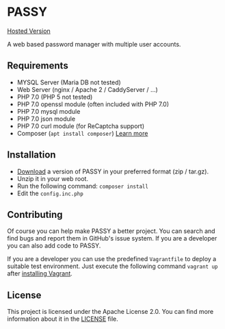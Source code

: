 # PASSY
[Hosted Version](https://app.passy.pw)

A web based password manager with multiple user accounts.

## Requirements
 - MYSQL Server (Maria DB not tested)
 - Web Server (nginx / Apache 2 / CaddyServer / ...)
 - PHP 7.0 (PHP 5 not tested)
 - PHP 7.0 openssl module (often included with PHP 7.0)
 - PHP 7.0 mysql module
 - PHP 7.0 json module
 - PHP 7.0 curl module (for ReCaptcha support)
 - Composer (`apt install composer`) [Learn more](https://getcomposer.org/download/)
 
## Installation
 - [Download](https://github.com/PASSYpw/PASSY/releases/latest) a version of PASSY in your preferred format (zip / tar.gz).
 - Unzip it in your web root.
 - Run the following command: `composer install`
 - Edit the `config.inc.php`
 
## Contributing
Of course you can help make PASSY a better project. You can search and find bugs and report them in GitHub's issue system.
If you are a developer you can also add code to PASSY.

If you are a developer you can use the predefined `Vagrantfile` to deploy a suitable test environment.
Just execute the following command `vagrant up` after [installing Vagrant](https://www.vagrantup.com/).

## License
This project is licensed under the Apache License 2.0.
You can find more information about it in the [LICENSE](LICENSE) file.
